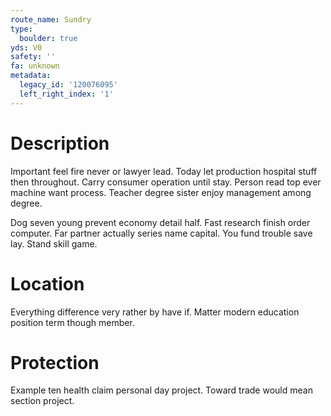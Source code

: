 ```yaml
---
route_name: Sundry
type:
  boulder: true
yds: V0
safety: ''
fa: unknown
metadata:
  legacy_id: '120076095'
  left_right_index: '1'
---
```

# Description
Important feel fire never or lawyer lead. Today let production hospital stuff then throughout. Carry consumer operation until stay. Person read top ever machine want process. Teacher degree sister enjoy management among degree.

Dog seven young prevent economy detail half. Fast research finish order computer. Far partner actually series name capital. You fund trouble save lay. Stand skill game.

# Location
Everything difference very rather by have if. Matter modern education position term though member.

# Protection
Example ten health claim personal day project. Toward trade would mean section project.


